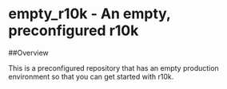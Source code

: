 empty_r10k - An empty, preconfigured r10k
==========

##Overview

This is a preconfigured repository that has an empty production environment so that you can get started with r10k.
